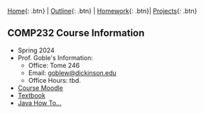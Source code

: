 [Home][home]{: .btn} | [Outline][outline]{: .btn} | [Homework][homework]{: .btn}| [Projects][projects]{: .btn}

## COMP232 Course Information
- Spring 2024
- Prof. Goble's Information:
    * Office: Tome 246
    * Email: goblew@dickinson.edu
    * Office Hours: tbd.
- [Course Moodle][moodle]
- [Textbook][textbook]
- [Java How To...][howto]

<!-- links for the course -->
[outline]: ./outline.md
[home]: ./index.md
[homework]: ./homework.md
[projects]: ./projects.md
[moodle]: www.google.com
[textbook]: www.google.com
[howto]: ./howto.md 
